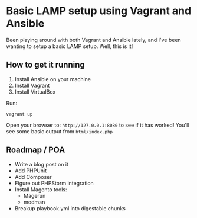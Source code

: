 # Basic LAMP setup using Vagrant and Ansible

Been playing around with both Vagrant and Ansible lately, and I've been wanting to setup a basic LAMP setup. Well, this is it!

## How to get it running

1. Install Ansible on your machine
2. Install Vagrant
3. Install VirtualBox

Run:

    vagrant up

Open your browser to: `http://127.0.0.1:8080` to see if it has worked! You'll see some basic output from `html/index.php`

## Roadmap / POA

- Write a blog post on it
- Add PHPUnit
- Add Composer
- Figure out PHPStorm integration
- Install Magento tools:
    - Magerun
    - modman
- Breakup playbook.yml into digestable chunks
